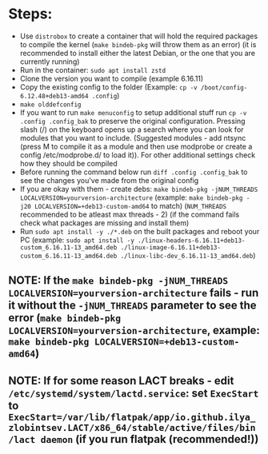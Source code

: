 # Steps:
* Use `distrobox` to create a container that will hold the required packages to compile the kernel (`make bindeb-pkg` will throw them as an error) (it is recommended to install either the latest Debian, or the one that you are currently running)
* Run in the container: `sudo apt install zstd`
* Clone the version you want to compile (example 6.16.11)
* Copy the existing config to the folder (Example: `cp -v /boot/config-6.12.48+deb13-amd64 .config`)
* `make olddefconfig`
* If you want to run `make menuconfig` to setup additional stuff run `cp -v .config .config_bak` to preserve the original configuration. Pressing slash (/) on the keyboard opens up a search where you can look for modules that you want to include. (Suggested modules - add ntsync (press M to compile it as a module and then use modprobe or create a config /etc/modprobe.d/ to load it)). For other additional settings check how they should be compiled
* Before running the command below run `diff .config .config_bak` to see the changes you've made from the original config
* If you are okay with them - create debs: `make bindeb-pkg -jNUM_THREADS LOCALVERSION=yourversion-architecture` (example: `make bindeb-pkg -j20 LOCALVERSION=+deb13-custom-amd64` to match) (`NUM_THREADS` recommended to be atleast max threads - 2) (if the command fails check what packages are missing and install them)
* Run `sudo apt install -y ./*.deb` on the built packages and reboot your PC (example: `sudo apt install -y ./linux-headers-6.16.11+deb13-custom_6.16.11-13_amd64.deb ./linux-image-6.16.11+deb13-custom_6.16.11-13_amd64.deb ./linux-libc-dev_6.16.11-13_amd64.deb`)
## NOTE: If the `make bindeb-pkg -jNUM_THREADS LOCALVERSION=yourversion-architecture` fails - run it without the `-jNUM_THREADS` parameter to see the error (`make bindeb-pkg LOCALVERSION=yourversion-architecture`, example: `make bindeb-pkg LOCALVERSION=+deb13-custom-amd64`)

## NOTE: If for some reason LACT breaks - edit `/etc/systemd/system/lactd.service`: set `ExecStart` to `ExecStart=/var/lib/flatpak/app/io.github.ilya_zlobintsev.LACT/x86_64/stable/active/files/bin/lact daemon` (if you run flatpak (recommended!))